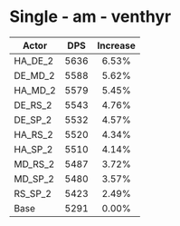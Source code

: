 # Single - am - venthyr
| Actor | DPS | Increase |
|---|:---:|:---:|
|HA_DE_2|5636|6.53%|
|DE_MD_2|5588|5.62%|
|HA_MD_2|5579|5.45%|
|DE_RS_2|5543|4.76%|
|DE_SP_2|5532|4.57%|
|HA_RS_2|5520|4.34%|
|HA_SP_2|5510|4.14%|
|MD_RS_2|5487|3.72%|
|MD_SP_2|5480|3.57%|
|RS_SP_2|5423|2.49%|
|Base|5291|0.00%|
